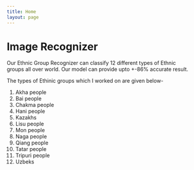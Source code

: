 ```yaml
---
title: Home
layout: page
---
```


# Image Recognizer 
Our Ethnic Group Recognizer can classify 12 different types of Ethnic groups all over world. Our model can provide upto +-86% accurate result. <br/>

The types of Ethinic groups which I worked on are given below- <br/>

1. Akha people
2. Bai people
3. Chakma people
4. Hani people
5. Kazakhs
6. Lisu people
7. Mon people
8. Naga people
9. Qiang people
10. Tatar people
11. Tripuri people
12. Uzbeks
